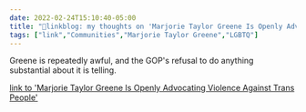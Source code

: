 ```yaml
---
date: 2022-02-24T15:10:40-05:00
title: "🔗linkblog: my thoughts on 'Marjorie Taylor Greene Is Openly Advocating Violence Against Trans People'"
tags: ["link","Communities","Marjorie Taylor Greene","LGBTQ"]
---
```

Greene is repeatedly awful, and the GOP's refusal to do anything substantial about it is telling.
 
[link to 'Marjorie Taylor Greene Is Openly Advocating Violence Against Trans People'](https://www.vice.com/en/article/4awbxd/marjorie-taylor-greene-violence-trans-people)
